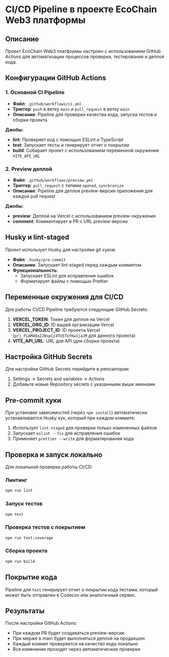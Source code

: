 # CI/CD Pipeline в проекте EcoChain Web3 платформы

## Описание

Проект EcoChain Web3 платформы настроен с использованием GitHub Actions для автоматизации процессов проверки, тестирования и деплоя кода.

## Конфигурации GitHub Actions

### 1. Основной CI Pipeline
- **Файл**: `.github/workflows/ci.yml`
- **Триггер**: `push` в ветку `main` и `pull_request` в ветку `main`
- **Описание**: Pipeline для проверки качества кода, запуска тестов и сборки проекта

**Джобы:**
- **lint**: Проверяет код с помощью ESLint и TypeScript
- **test**: Запускает тесты и генерирует отчет о покрытии
- **build**: Собирает проект с использованием переменной окружения `VITE_API_URL`

### 2. Preview деплой
- **Файл**: `.github/workflows/preview.yml`
- **Триггер**: `pull_request` с типами `opened`, `synchronize`
- **Описание**: Pipeline для деплоя preview-версии приложения для каждой pull request

**Джобы:**
- **preview**: Деплой на Vercel с использованием preview-окружения
- **comment**: Комментирует в PR с URL preview-версии

## Husky и lint-staged

Проект использует Husky для настройки git хуков:

- **Файл**: `.husky/pre-commit`
- **Описание**: Запускает lint-staged перед каждым коммитом
- **Функциональность**: 
  - Запускает ESLint для исправления ошибок
  - Форматирует файлы с помощью Prettier

## Переменные окружения для CI/CD

Для работы CI/CD Pipeline требуются следующие GitHub Secrets:

1. **VERCEL_TOKEN**: Токен для деплоя на Vercel
2. **VERCEL_ORG_ID**: ID вашей организации Vercel
3. **VERCEL_PROJECT_ID**: ID проекта Vercel (`prj_FLAM48oZJNspCz4TU5TofKw1jaJM` для данного проекта)
4. **VITE_API_URL**: URL для API (для сборки проекта)

## Настройка GitHub Secrets

Для настройки GitHub Secrets перейдите в репозитории:
1. Settings → Secrets and variables → Actions
2. Добавьте новые Repository secrets с указанными выше именами

## Pre-commit хуки

При установке зависимостей (через `npm install`) автоматически устанавливается Husky хук, который при каждом коммите:
1. Использует `lint-staged` для проверки только измененных файлов
2. Запускает `eslint --fix` для исправления ошибок
3. Применяет `prettier --write` для форматирования кода

## Проверка и запуск локально

Для локальной проверки работы CI/CD:

### Линтинг
```bash
npm run lint
```

### Запуск тестов
```bash
npm test
```

### Проверка тестов с покрытием
```bash
npm run test:coverage
```

### Сборка проекта
```bash
npm run build
```

## Покрытие кода

Pipeline для `test` генерирует отчет о покрытии кода тестами, который может быть отправлен в Codecov или аналогичный сервис.

## Результаты

После настройки GitHub Actions:
- При каждом PR будет создаваться preview-версия
- При мерже в main будет выполняться деплой на продакшен
- Каждый коммит проверяется на качество кода локально
- Все изменения проходят через автоматические проверки